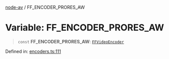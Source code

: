 [node-av](../globals.md) / FF\_ENCODER\_PRORES\_AW

# Variable: FF\_ENCODER\_PRORES\_AW

> `const` **FF\_ENCODER\_PRORES\_AW**: [`FFVideoEncoder`](../type-aliases/FFVideoEncoder.md)

Defined in: [encoders.ts:111](https://github.com/seydx/av/blob/f8631fc881b394300b1479f511d55cf1c370a87f/src/constants/encoders.ts#L111)
